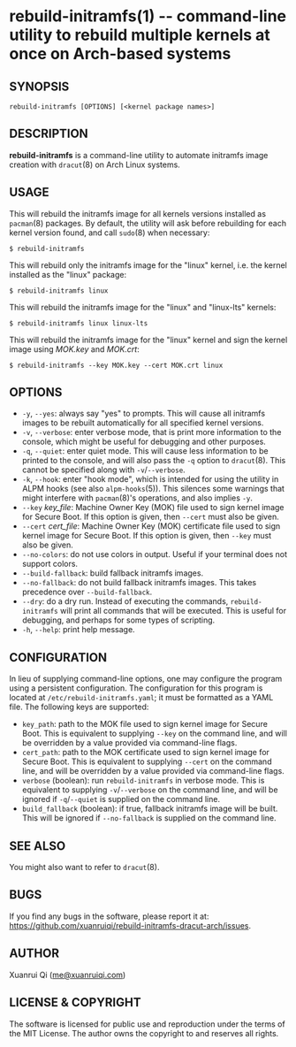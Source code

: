 rebuild-initramfs(1) -- command-line utility to rebuild multiple kernels at once on Arch-based systems
======================================================================================================

## SYNOPSIS
    rebuild-initramfs [OPTIONS] [<kernel package names>]

## DESCRIPTION
**rebuild-initramfs** is a command-line utility to automate initramfs image creation with `dracut`(8)
on Arch Linux systems.

## USAGE
This will rebuild the initramfs image for all kernels versions installed as `pacman`(8) packages. By 
default, the utility will ask before rebuilding for each kernel version found, and call `sudo`(8) 
when necessary:

    $ rebuild-initramfs

This will rebuild only the initramfs image for the "linux" kernel, i.e. the kernel installed as the "linux" package:

    $ rebuild-initramfs linux

This will rebuild the initramfs image for the "linux" and "linux-lts" kernels:

    $ rebuild-initramfs linux linux-lts

This will rebuild the initramfs image for the "linux" kernel and sign the kernel image using *MOK.key* and *MOK.crt*:

    $ rebuild-initramfs --key MOK.key --cert MOK.crt linux

## OPTIONS

* `-y`, `--yes`: always say "yes" to prompts. This will cause all initramfs images to be rebuilt automatically for all 
specified kernel versions.
* `-v`, `--verbose`: enter verbose mode, that is print more information to the console, which might be useful for debugging
and other purposes.
* `-q`, `--quiet`: enter quiet mode. This will cause less information to be printed to the console, and will also pass the
`-q` option to `dracut`(8). This cannot be specified along with `-v`/`--verbose`.
* `-k`, `--hook`: enter "hook mode", which is intended for using the utility in ALPM hooks (see also `alpm-hooks`(5)).
This silences some warnings that might interfere with `pacman`(8)'s operations, and also implies `-y`.
* `--key` *key_file*: Machine Owner Key (MOK) file used to sign kernel image for Secure Boot. If this option is given, then `--cert`
must also be given.
* `--cert` *cert_file*: Machine Owner Key (MOK) certificate file used to sign kernel image for Secure Boot. If this option is given, then `--key`
must also be given.
* `--no-colors`: do not use colors in output. Useful if your terminal does not support colors.
* `--build-fallback`: build fallback initramfs images.
* `--no-fallback`: do not build fallback initramfs images. This takes precedence over `--build-fallback`.
* `--dry`: do a dry run. Instead of executing the commands, `rebuild-initramfs` will print all commands that will be executed. This is
useful for debugging, and perhaps for some types of scripting.
* `-h`, `--help`: print help message.

## CONFIGURATION

In lieu of supplying command-line options, one may configure the program using a persistent configuration.
The configuration for this program is located at `/etc/rebuild-initramfs.yaml`; it must be formatted as a YAML file. The following
keys are supported:

* `key_path`: path to the MOK file used to sign kernel image for Secure Boot. This is equivalent to supplying `--key` on the command line, and will be
overridden by a value provided via command-line flags.
* `cert_path`: path to the MOK certificate used to sign kernel image for Secure Boot. This is equivalent to supplying `--cert` on the command line, and will be
overridden by a value provided via command-line flags.
* `verbose` (boolean): run `rebuild-initramfs` in verbose mode. This is equivalent to supplying `-v`/`--verbose` on the command line, and will be ignored
if `-q`/`--quiet` is supplied on the command line.
* `build_fallback` (boolean): if true, fallback initramfs image will be built. This will be ignored if `--no-fallback` is supplied on the command line.

## SEE ALSO

You might also want to refer to `dracut`(8).

## BUGS

If you find any bugs in the software, please report it at: https://github.com/xuanruiqi/rebuild-initramfs-dracut-arch/issues.

## AUTHOR

Xuanrui Qi (me@xuanruiqi.com)

## LICENSE & COPYRIGHT

The software is licensed for public use and reproduction under the terms of the MIT License. The author owns the copyright 
to and reserves all rights.
